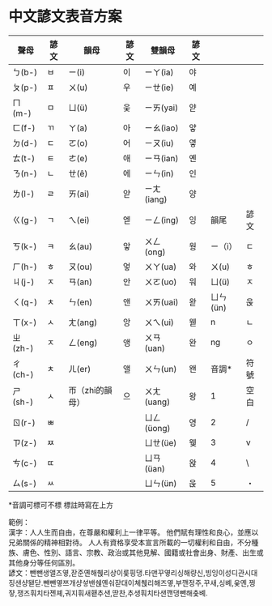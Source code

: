 # 中文諺文表音方案
| 聲母 | 諺文	| 韻母 | 諺文	| 雙韻母	| 諺文 | 	|  |
| --- | --- | --- | --- | --- | --- | --- | --- |
| ㄅ(b-) | ㅂ | ㄧ(i) | 이 | ㄧㄚ(ia) | 야 |  |  |
| ㄆ(p-) | ㅍ | ㄨ(u) | 우| ㄧㄝ(ie) | 예 |  |  | 
| ㄇ(m-) | ㅁ | ㄩ(ü) | 웆| ㄧㄞ(yai) | 얃 |  |  | 
| ㄈ(f-) | ㄲ | ㄚ(a) | 아 | ㄧㄠ(iao) | 얗 |  |  | 
| ㄉ(d-) | ㄷ | ㄛ(o) | 어 | ㄧㄡ(iu) | 옇|  |  | 
| ㄊ(t-) | ㅌ | ㄜ(e) | 애 | ㄧㄢ(ian) | 옌 |  |  | 
| ㄋ(n-) | ㄴ | ㄝ(ê) | 에 | ㄧㄣ(in) | 인 |  |  | 
| ㄌ(l-) | ㄹ | ㄞ(ai) | 앋 | ㄧㄤ(iang) | 양 |  |  |
| ㄍ(g-) | ㄱ | ㄟ(ei) | 엗 | ㄧㄥ(ing) | 잉 | 韻尾 | 諺文 | 
| ㄎ(k-) | ㅋ | ㄠ(au) | 앟 | ㄨㄥ(ong) | 웡 | ㄧ（i） | ㄷ |
| ㄏ(h-) | ㅎ | ㄡ(ou) | 엏 | ㄨㄚ(ua) | 와 | ㄨ(u) | ㅎ |
| ㄐ(j-) | ㅈ | ㄢ(an) | 안 | ㄨㄛ(uo) | 워 | ㄩ(ü) | ㅈ |
| ㄑ(q-) | ㅊ | ㄣ(en) | 앤 | ㄨㄞ(uai) | 왇 | ㄩㄣ(ün) | 욵 |
| ㄒ(x-) | ㅅ | ㄤ(ang) | 앙 | ㄨㄟ(ui) | 웯 | n | ㄴ |
| ㄓ(zh-) | ㅈ | ㄥ(eng) | 앵 | ㄨㄢ(uan) | 완 | ng | ㅇ |
| ㄔ(ch-) | ㅊ | ㄦ(er) | 앨 | ㄨㄣ(un) | 왠 | 音調* | 符號 |
| ㄕ(sh-) | ㅅ | 帀（zhi的韻母） | 으 | ㄨㄤ(uang) | 왕 | 1 | 空白 | 
| ㄖ(r-) | ㅃ|  |  | ㄩㄥ(üong) | 영 | 2 | / |
| ㄗ(z-) | ㅉ |  |  | ㄩㄝ(üe) | 웾 | 3 | v |
| ㄘ(c-) | ㄸ |  |  | ㄩㄢ(üan) | 왅 | 4 | \ |
| ㄙ(s-) | ㅆ |  |  | ㄩㄣ(ün) | 욵 | 5 | ・ |

*音調可標可不標 標註時寫在上方  

範例：  
漢字：人人生而自由，在尊嚴和權利上一律平等。 他們賦有理性和良心，並應以兄弟關係的精神相對待。 人人有資格享受本宣言所載的一切權利和自由，不分種族、膚色、性別、語言、宗教、政治或其他見解、國籍或社會出身、財產、出生或其他身分等任何區別。   
諺文：뺀뺀생앨즈옇,잗준옌해췑리상이룾핑댕.타맨꾸옇리싱해량신,빙잉이성디관시대징샌샹됃닫.뺀뺀옇쯔개샹섷밴쉕옌숴잗대이쳬췑리해즈옇,부깬정주,꾸새,싱볘,웆옌,쩡쟣,쟁즈훠치타졘졔,궈지훠새홷추샌,딷찬,추생훠치타샌깬댕뺀해춪볘.
